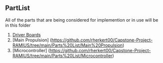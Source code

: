 ## PartList
All of the parts that are being considered for implemention or in use will be in this folder

1. [Driver Boards](https://github.com/rherkert00/Capstone-Project-RAMIUS/tree/main/Parts%20List/Driver%20Boards)
1. [Main Propulsion] (https://github.com/rherkert00/Capstone-Project-RAMIUS/tree/main/Parts%20List/Main%20Propulsion)
1. [Microcontroller] (https://github.com/rherkert00/Capstone-Project-RAMIUS/tree/main/Parts%20List/Microcontroller)
